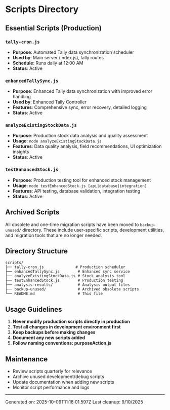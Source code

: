 # Scripts Directory

## Essential Scripts (Production)

### `tally-cron.js`
- **Purpose**: Automated Tally data synchronization scheduler
- **Used by**: Main server (index.js), tally routes
- **Schedule**: Runs daily at 12:00 AM
- **Status**: Active

### `enhancedTallySync.js`
- **Purpose**: Enhanced Tally data synchronization with improved error handling
- **Used by**: Enhanced Tally Controller
- **Features**: Comprehensive sync, error recovery, detailed logging
- **Status**: Active

### `analyzeExistingStockData.js`
- **Purpose**: Production stock data analysis and quality assessment
- **Usage**: `node analyzeExistingStockData.js`
- **Features**: Data quality analysis, field recommendations, UI optimization insights
- **Status**: Active

### `testEnhancedStock.js`
- **Purpose**: Production testing tool for enhanced stock management
- **Usage**: `node testEnhancedStock.js [api|database|integration]`
- **Features**: API testing, database validation, integration testing
- **Status**: Active

## Archived Scripts

All obsolete and one-time migration scripts have been moved to `backup-unused/` directory.
These include user-specific scripts, development utilities, and migration tools that are no longer needed.

## Directory Structure

```
scripts/
├── tally-cron.js              # Production scheduler
├── enhancedTallySync.js        # Enhanced sync service  
├── analyzeExistingStockData.js # Stock analysis tool
├── testEnhancedStock.js        # Production testing
├── analysis-results/           # Analysis output files
├── backup-unused/              # Archived obsolete scripts
└── README.md                   # This file
```

## Usage Guidelines

1. **Never modify production scripts directly in production**
2. **Test all changes in development environment first**
3. **Keep backups before making changes**
4. **Document any new scripts added**
5. **Follow naming conventions: purposeAction.js**

## Maintenance

- Review scripts quarterly for relevance
- Archive unused development/debug scripts
- Update documentation when adding new scripts
- Monitor script performance and logs

---
Generated on: 2025-10-09T11:18:01.597Z
Last cleanup: 9/10/2025

